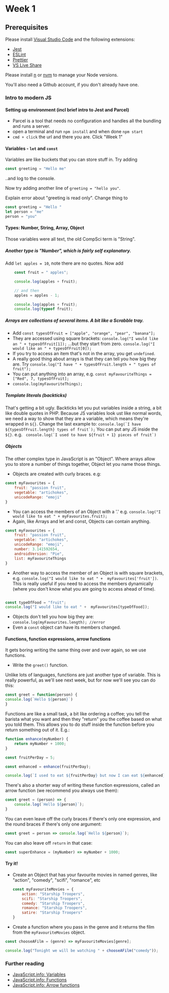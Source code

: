 # Week 1

## Prerequisites

Please install [Visual Studio Code](https://code.visualstudio.com/) and the
following extensions:

-   [Jest](https://marketplace.visualstudio.com/items?itemName=firsttris.vscode-jest-runner)
-   [ESLint](https://marketplace.visualstudio.com/items?itemName=dbaeumer.vscode-eslint)
-   [Prettier](https://marketplace.visualstudio.com/items?itemName=esbenp.prettier-vscode)
-   [VS Live Share](https://marketplace.visualstudio.com/items?itemName=MS-vsliveshare.vsliveshare)

Please install [n](https://github.com/tj/n) or
[nvm](https://github.com/creationix/nvm) to manage your Node versions.

You'll also need a Github account, if you don't already have one.


### Intro to modern JS

#### Setting up environment (incl brief intro to Jest and Parcel)
-   Parcel is a tool that needs no configuration and handles all the bundling and runs a server.
-   open a terminal and run `npm install` and when done `npm start`
-   `cmd + click` the url and there you are. Click "Week 1"
    
#### Variables - `let` and `const`

Variables are like buckets that you can store stuff in. Try adding 
```js
const greeting = "Hello me"
```
..and log to the console.

Now try adding another line of `greeting = "hello you"`.

Explain error about "greeting is read only". Change thing to
```js
const greeting = "Hello "
let person = "me"
person = "you"
```
    
#### Types: Number, String, Array, Object

Those variables were all text, the old CompSci term is "String".

##### Another type is "Number", which is fairly self explanatory.

Add `let apples = 10`, note there are no quotes. Now add 
```javascript 
    const fruit = " apples";

    console.log(apples + fruit);

    // and then
    apples = apples - 1;

    console.log(apples + fruit);
    console.log(typeof fruit);
```
##### Arrays are collections of several items. A bit like a Scrabble tray.

- Add `const typesOfFruit = ["apple", "orange", "pear", "banana"];`
- They are accessed using square brackets:
    `console.log("I would like an " + typesOfFruit[1]);`
    ...but they start from zero.
    `console.log("I would like an " + typesOfFruit[0]);`
- If you try to access an item that's not in the array, you get `undefined`.
- A really good thing about arrays is that they can tell you how big they are. Try `console.log("I have " + typesOfFruit.length + " types of fruit");`
- You can put anything into an array, e.g. `const myFavouriteThings = ["Red", 7, typesOfFruit];`
- `console.log(myFavouriteThings);`

##### Template literals (backticks)

That's getting a bit ugly. Backticks let you put variables inside a string, a bit like double quotes in PHP. Because JS variables look ust like normal words, we need a way to show that they are a variable, which means they're wrapped in `${}`. Change the last example to:
``console.log(`I have ${typesOfFruit.length} types of fruit`);``
You can put any JS inside the `${}`. e.g. 
`` console.log(`I used to have ${fruit + 1} pieces of fruit`)``

##### Objects
The other complex type in JavaScript is an "Object". Where arrays allow you to store a number of things together, Object let you name those things.

- Objects are created with curly braces. e.g: 
```js
const myFavourites = {
    fruit: "passion fruit",
    vegetable: "artichokes",
    unicodeRange: "emoji" 
}
```
- You can access the members of an Object with a '.' e.g. `console.log("I would like to eat " + myFavourites.fruit);`
- Again, like Arrays and let and const, Objects can contain anything.

```js
const myFavourites = {
    fruit: "passion fruit",
    vegetable: "artichokes",
    unicodeRange: "emoji",
    number: 3.141592654,
    androidVersion: "Pie",
    list: myFavouriteThings
}
```
- Another way to access the member of an Object is with square brackets, e.g. 
`console.log("I would like to eat " +  myFavourites['fruit'])`. This is really useful if you need to access the members dynamically (where you don't know what you are going to access ahead of time).
```js

const typeOfFood = "fruit";
console.log("I would like to eat " +  myFavourites[typeOfFood]);

```
- Objects don't tell you how big they are: `console.log(myFavourites.length); //error`
- Even a `const` object can have its members changed. 

#### Functions, function expressions, arrow functions

It gets boring writing the same thing over and over again, so we use functions.

-   Write the `greet()` function.

Unlike lots of languages, functions are just another type of variable. This is really powerful, as we'll see next week, but for now we'll see you can do this:

```js
const greet = function(person) {
console.log(`Hello ${person}`)
}
```

Functions are like a small task, a bit like ordering a coffee; you tell the barista what you want and then they "return" you the coffee based on what you told them. This allows you to do stuff inside the function before you return something out of it. E.g.:

```js
function enhance(myNumber) {
    return myNumber + 1000;
}

const fruitPerDay = 5;

const enhanced = enhance(fruitPerDay);

console.log(`I used to eat ${fruitPerDay} but now I can eat ${enhanced}`);

```

There's also a shorter way of writing these function expressions, called an arrow function (we recommend you always use them):

```js
const greet = (person) => {
    console.log(`Hello ${person}`);
}
```

You can even leave off the curly braces if there's only one expression, and the round braces if there's only one argument:

```js
const greet = person => console.log(`Hello ${person}`);
```

You can also leave off `return` in that case:

```js
const superEnhance = (myNumber) => myNumber + 1000;
```
        
#### Try it!

- Create an Object that has your favourite movies in named genres, like "action", "comedy", "scifi", "romance", etc
    
    ```js
    const myFavouriteMovies = {
        action: "Starship Troopers",
        scifi: "Starship Troopers",
        comedy: "Starship Troopers",
        romance: "Starship Troopers",
        satire: "Starship Troopers"
    }
    ```
- Create a function where you pass in the genre and it returns the film  from the `myFavouriteMovies` object.

```javascript
const chooseAFilm = (genre) => myFavouriteMovies[genre];

console.log("Tonight we will be watching " + chooseAFilm("comedy"));

```

### Further reading

- [JavaScript.info: Variables](http://javascript.info/variables)
- [JavaScript.info: Functions](http://javascript.info/function-basics)
- [JavaScript.info: Arrow functions](http://javascript.info/function-expressions-arrows)